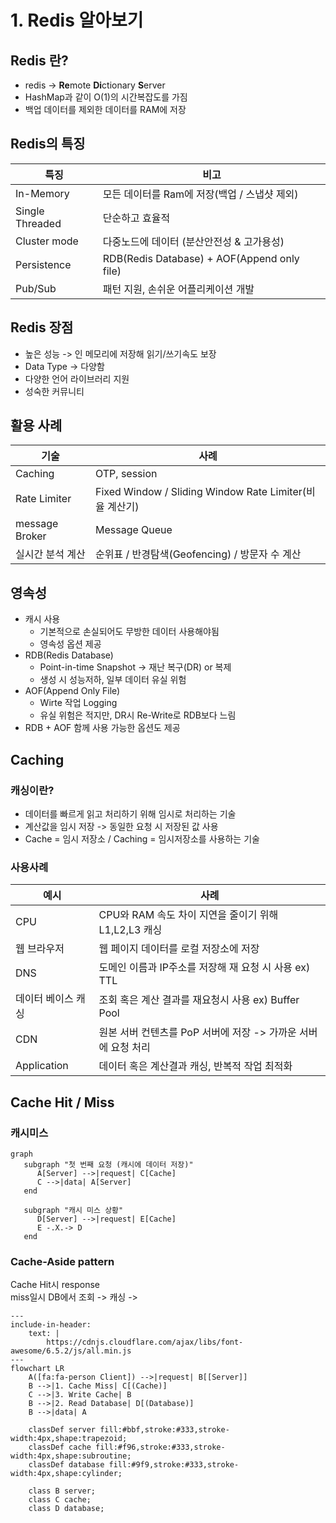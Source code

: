 # 1. Redis 알아보기

##  Redis 란?
 - redis -> **Re**mote **Di**ctionary **S**erver
 - HashMap과 같이 O(1)의 시간복잡도를 가짐
 - 백업 데이터를 제외한 데이터를 RAM에 저장

## Redis의 특징

| 특징              | 비고                                          |
|-----------------|---------------------------------------------|
| In-Memory       | 모든 데이터를 Ram에 저장(백업 / 스냅샷 제외)                |
| Single Threaded | 단순하고 효율적                                    |
| Cluster mode    | 다중노드에 데이터 (분산안전성 & 고가용성)                    |
| Persistence     | RDB(Redis Database) + AOF(Append only file) |
| Pub/Sub         | 패턴 지원, 손쉬운 어플리케이션 개발                        |

## Redis 장점
 - 높은 성능 -> 인 메모리에 저장해 읽기/쓰기속도 보장 
 - Data Type -> 다양함
 - 다양한 언어 라이브러리 지원
 - 성숙한 커뮤니티

## 활용 사례
| 기술             | 사례                                                 |
|----------------|----------------------------------------------------|
| Caching        | OTP, session                                       |
| Rate Limiter   | Fixed Window / Sliding Window Rate Limiter(비율 계산기) | 
| message Broker | Message Queue                                      |
| 실시간 분석  계산     | 순위표 / 반경탐색(Geofencing) / 방문자 수 계산                  |

## 영속성
 - 캐시 사용
   - 기본적으로 손실되어도 무방한 데이터 사용해야됨
   - 영속성 옵션 제공 
 - RDB(Redis Database)
   - Point-in-time Snapshot -> 재난 복구(DR) or 복제
   - 생성 시 성능저하, 일부 데이터 유실 위험 
 - AOF(Append Only File)
   - Wirte 작업 Logging
   - 유실 위험은 적지만, DR시 Re-Write로 RDB보다 느림
 - RDB + AOF 함께 사용 가능한 옵션도 제공

## Caching

### 캐싱이란?
 - 데이터를 빠르게 읽고 처리하기 위해 임시로 처리하는 기술  
 - 계산값을 임시 저장 -> 동일한 요청 시 저장된 값 사용  
 - Cache = 임시 저장소 / Caching = 임시저장소를 사용하는 기술  
 
### 사용사례
| 예시          | 사례                                     |
|-------------|----------------------------------------|
| CPU         | CPU와 RAM 속도 차이 지연을 줄이기 위해 L1,L2,L3 캐싱  |
| 웹 브라우저      | 웹 페이지 데이터를 로컬 저장소에 저장                  |
| DNS         | 도메인 이름과 IP주소를 저장해 재 요청 시 사용 ex) TTL    |
| 데이터 베이스 캐싱  | 조회 혹은 계산 결과를 재요청시 사용 ex) Buffer Pool   |
| CDN         | 원본 서버 컨텐츠를 PoP 서버에 저장 -> 가까운 서버에 요청 처리 |
| Application | 데이터 혹은 계산결과 캐싱, 반복적 작업 최적화             |


## Cache Hit / Miss

### 캐시미스
```mermaid
graph 
   subgraph "첫 번째 요청 (캐시에 데이터 저장)"
      A[Server] -->|request| C[Cache]
      C -->|data| A[Server]
   end

   subgraph "캐시 미스 상황"
      D[Server] -->|request| E[Cache]
      E -.X.-> D
   end
```

### Cache-Aside pattern
 Cache Hit시  response  
 miss일시 DB에서 조회 -> 캐싱 ->  
```mermaid
---
include-in-header:
    text: |
        https://cdnjs.cloudflare.com/ajax/libs/font-awesome/6.5.2/js/all.min.js
---
flowchart LR
    A([fa:fa-person Client]) -->|request| B[[Server]]
    B -->|1. Cache Miss| C[(Cache)]
    C -->|3. Write Cache| B
    B -->|2. Read Database| D[(Database)]
    B -->|data| A

    classDef server fill:#bbf,stroke:#333,stroke-width:4px,shape:trapezoid;
    classDef cache fill:#f96,stroke:#333,stroke-width:4px,shape:subroutine;
    classDef database fill:#9f9,stroke:#333,stroke-width:4px,shape:cylinder;

    class B server;
    class C cache;
    class D database;
```